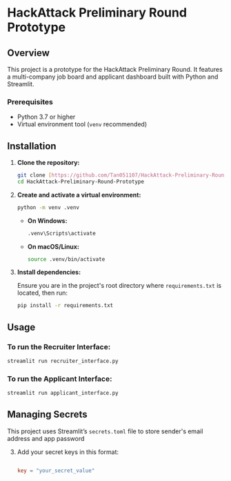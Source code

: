 # HackAttack Preliminary Round Prototype

## Overview

This project is a prototype for the HackAttack Preliminary Round. It features a multi-company job board and applicant dashboard built with Python and Streamlit.

### Prerequisites

* Python 3.7 or higher
* Virtual environment tool (`venv` recommended)

## Installation

1.  **Clone the repository:**

    ```bash
    git clone [https://github.com/Tan051107/HackAttack-Preliminary-Round-Prototype.git](https://github.com/Tan051107/HackAttack-Preliminary-Round-Prototype.git)
    cd HackAttack-Preliminary-Round-Prototype
    ```

2.  **Create and activate a virtual environment:**

    ```bash
    python -m venv .venv
    ```

    * **On Windows:**
        ```bash
        .venv\Scripts\activate
        ```
    * **On macOS/Linux:**
        ```bash
        source .venv/bin/activate
        ```

3.  **Install dependencies:**

    Ensure you are in the project's root directory where `requirements.txt` is located, then run:

    ```bash
    pip install -r requirements.txt
    ```

## Usage

### To run the Recruiter Interface:
```bash
streamlit run recruiter_interface.py
```
### To run the Applicant Interface:
```bash
streamlit run applicant_interface.py
```

## Managing Secrets

This project uses Streamlit’s `secrets.toml` file to store sender's email address and app password

3. Add your secret keys in this format:

   ```toml
   
   key = "your_secret_value"




